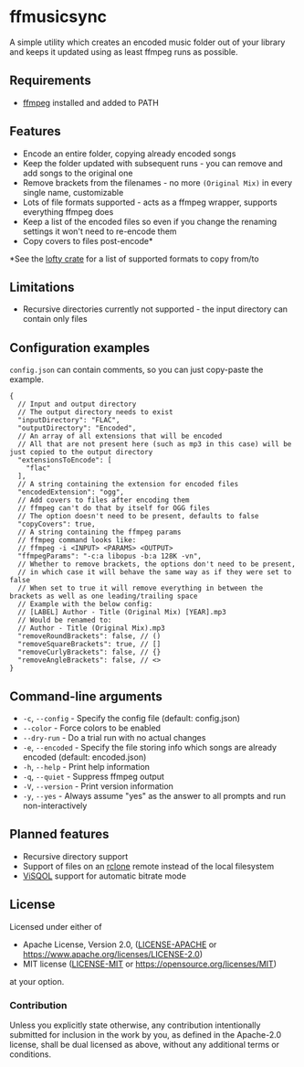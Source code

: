 # ffmusicsync

A simple utility which creates an encoded music folder out of your library and keeps it updated using as least ffmpeg 
runs as possible.

## Requirements
- [ffmpeg](https://ffmpeg.org/) installed and added to PATH

## Features
- Encode an entire folder, copying already encoded songs
- Keep the folder updated with subsequent runs - you can remove and add songs to the original one
- Remove brackets from the filenames - no more `(Original Mix)` in every single name, customizable
- Lots of file formats supported - acts as a ffmpeg wrapper, supports everything ffmpeg does
- Keep a list of the encoded files so even if you change the renaming settings it won't need to re-encode them
- Copy covers to files post-encode*

*See the [lofty crate](https://docs.rs/lofty/0.6.3/lofty/index.html#supported-formats) for a list of supported formats 
to copy from/to

## Limitations
- Recursive directories currently not supported - the input directory can contain only files

## Configuration examples
`config.json` can contain comments, so you can just copy-paste the example.
```jsonc
{
  // Input and output directory
  // The output directory needs to exist
  "inputDirectory": "FLAC",
  "outputDirectory": "Encoded",
  // An array of all extensions that will be encoded
  // All that are not present here (such as mp3 in this case) will be just copied to the output directory
  "extensionsToEncode": [
    "flac"
  ],
  // A string containing the extension for encoded files
  "encodedExtension": "ogg",
  // Add covers to files after encoding them
  // ffmpeg can't do that by itself for OGG files
  // The option doesn't need to be present, defaults to false
  "copyCovers": true,
  // A string containing the ffmpeg params
  // ffmpeg command looks like:
  // ffmpeg -i <INPUT> <PARAMS> <OUTPUT>
  "ffmpegParams": "-c:a libopus -b:a 128K -vn",
  // Whether to remove brackets, the options don't need to be present, 
  // in which case it will behave the same way as if they were set to false
  // When set to true it will remove everything in between the brackets as well as one leading/trailing space
  // Example with the below config:
  // [LABEL] Author - Title (Original Mix) [YEAR].mp3
  // Would be renamed to:
  // Author - Title (Original Mix).mp3
  "removeRoundBrackets": false, // ()
  "removeSquareBrackets": true, // []
  "removeCurlyBrackets": false, // {}
  "removeAngleBrackets": false, // <>
}
```

## Command-line arguments
- `-c`, `--config` - Specify the config file (default: config.json)
- `--color` - Force colors to be enabled
- `--dry-run` - Do a trial run with no actual changes
- `-e`, `--encoded` - Specify the file storing info which songs are already encoded (default: encoded.json)
- `-h`, `--help` - Print help information
- `-q`, `--quiet` - Suppress ffmpeg output
- `-V`, `--version` - Print version information
- `-y`, `--yes` - Always assume "yes" as the answer to all prompts and run non-interactively

## Planned features
- Recursive directory support
- Support of files on an [rclone](https://rclone.org/) remote instead of the local filesystem
- [ViSQOL](https://github.com/google/visqol) support for automatic bitrate mode

## License

Licensed under either of

* Apache License, Version 2.0, ([LICENSE-APACHE](LICENSE-APACHE) or https://www.apache.org/licenses/LICENSE-2.0)
* MIT license ([LICENSE-MIT](LICENSE-MIT) or https://opensource.org/licenses/MIT)

at your option.

### Contribution

Unless you explicitly state otherwise, any contribution intentionally submitted for inclusion in the work by you, as
defined in the Apache-2.0 license, shall be dual licensed as above, without any additional terms or conditions.
